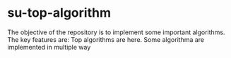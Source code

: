 # su-top-algorithm
The objective of the repository is to implement some important algorithms. 
The key features are:
Top algorithms are here.
Some algorithma are implemented in multiple way

